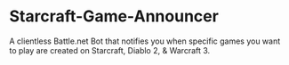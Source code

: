 # Starcraft-Game-Announcer
A clientless Battle.net Bot that notifies you when specific games you want to play are created on Starcraft, Diablo 2, &amp; Warcraft 3.

